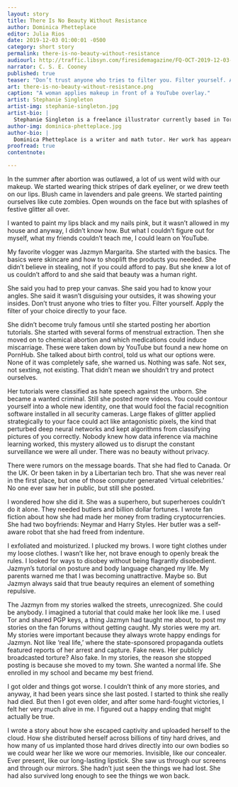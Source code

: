 ```yaml
---
layout: story
title: There Is No Beauty Without Resistance
author: Dominica Phetteplace
editor: Julia Rios
date: 2019-12-03 01:00:01 -0500
category: short story
permalink: there-is-no-beauty-without-resistance
audiourl: http://traffic.libsyn.com/firesidemagazine/FQ-OCT-2019-12-03-There_Is_No_Beauty_Without_Resistance.mp3
narrator: C. S. E. Cooney
published: true
teaser: "Don’t trust anyone who tries to filter you. Filter yourself. Apply the filter of your choice directly to your face."
art: there-is-no-beauty-without-resistance.png
caption: "A woman applies makeup in front of a YouTube overlay."
artist: Stephanie Singleton
artist-img: stephanie-singleton.jpg
artist-bio: |
  Stephanie Singleton is a freelance illustrator currently based in Toronto, Canada.
author-img: dominica-phetteplace.jpg
author-bio: |
  Dominica Phetteplace is a writer and math tutor. Her work has appeared in _Asimov's Science Fiction_, _Analog Science Fiction and Fact_, _The Magazine of Fantasy & Science Fiction_, _Clarkesworld Magazine_, _Escape Pod_, _Lightspeed Magazine_, and _The Year's Best Science Fiction and Fantasy 2017_.
proofread: true
contentnote:

---
```


In the summer after abortion was outlawed, a lot of us went wild with our makeup. We started wearing thick stripes of dark eyeliner, or we drew teeth on our lips. Blush came in lavenders and pale greens. We started painting ourselves like cute zombies. Open wounds on the face but with splashes of festive glitter all over.

I wanted to paint my lips black and my nails pink, but it wasn’t allowed in my house and anyway, I didn’t know how. But what I couldn’t figure out for myself, what my friends couldn’t teach me, I could learn on YouTube.

My favorite vlogger was Jazmyn Margarita. She started with the basics. The basics were skincare and how to shoplift the products you needed. She didn’t believe in stealing, not if you could afford to pay. But she knew a lot of us couldn’t afford to and she said that beauty was a human right.

She said you had to prep your canvas. She said you had to know your angles. She said it wasn’t disguising your outsides, it was showing your insides. Don’t trust anyone who tries to filter you. Filter yourself. Apply the filter of your choice directly to your face.

She didn’t become truly famous until she started posting her abortion tutorials. She started with several forms of menstrual extraction. Then she moved on to chemical abortion and which medications could induce miscarriage. These were taken down by YouTube but found a new home on PornHub. She talked about birth control, told us what our options were.  None of it was completely safe, she warned us. Nothing was safe. Not sex, not sexting, not existing. That didn’t mean we shouldn’t try and protect ourselves.

Her tutorials were classified as hate speech against the unborn. She became a wanted criminal. Still she posted more videos. You could contour yourself into a whole new identity, one that would fool the facial recognition software installed in all security cameras. Large flakes of glitter applied strategically to your face could act like antagonistic pixels, the kind that perturbed deep neural networks and kept algorithms from classifying pictures of you correctly. Nobody knew how data inference via machine learning worked, this mystery allowed us to disrupt the constant surveillance we were all under. There was no beauty without privacy.

There were rumors on the message boards. That she had fled to Canada. Or the UK. Or been taken in by a Libertarian tech bro. That she was never real in the first place, but one of those computer generated ‘virtual celebrities.’ No one ever saw her in public, but still she posted.

I wondered how she did it. She was a superhero, but superheroes couldn’t do it alone. They needed butlers and billion dollar fortunes. I wrote fan fiction about how she had made her money from trading cryptocurrencies. She had two boyfriends: Neymar and Harry Styles. Her butler was a self-aware robot that she had freed from indenture.

I exfoliated and moisturized. I plucked my brows. I wore tight clothes under my loose clothes. I wasn’t like her, not brave enough to openly break the rules. I looked for ways to disobey without being flagrantly disobedient. Jazmyn’s tutorial on posture and body language changed my life. My parents warned me that I was becoming unattractive. Maybe so. But Jazmyn always said that true beauty requires an element of something repulsive.

The Jazmyn from my stories walked the streets, unrecognized. She could be anybody. I imagined a tutorial that could make her look like me. I used Tor and shared PGP keys, a thing Jazmyn had taught me about, to post my stories on the fan forums without getting caught. My stories were my art. My stories were important because they always wrote happy endings for Jazmyn. Not like ‘real life,’ where the state-sponsored propaganda outlets featured reports of her arrest and capture. Fake news. Her publicly broadcasted torture? Also fake. In my stories, the reason she stopped posting is because she moved to my town. She wanted a normal life. She enrolled in my school and became my best friend.

I got older and things got worse. I couldn’t think of any more stories, and anyway, it had been years since she last posted. I started to think she really had died. But then I got even older, and after some hard-fought victories, I felt her very much alive in me. I figured out a happy ending that might actually be true.

I wrote a story about how she escaped captivity and uploaded herself to the cloud. How she distributed herself across billions of tiny hard drives, and how many of us implanted those hard drives directly into our own bodies so we could wear her like we wore our memories. Invisible, like our concealer. Ever present, like our long-lasting lipstick. She saw us through our screens and through our mirrors. She hadn’t just seen the things we had lost. She had also survived long enough to see the things we won back.
